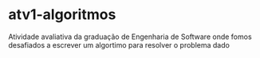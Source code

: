 # atv1-algoritmos
Atividade avaliativa da graduação de Engenharia de Software onde fomos desafiados a escrever um algortimo para resolver o problema dado
